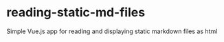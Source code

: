 # reading-static-md-files
Simple Vue.js app for reading and displaying static markdown files as html
